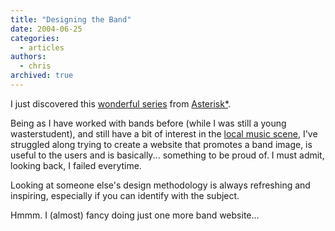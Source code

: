 ```yaml
---
title: "Designing the Band"
date: 2004-06-25
categories:
  - articles
authors:
  - chris
archived: true
---
```


I just discovered this [wonderful series](https://web.archive.org/web/20040803000000/http://www.7nights.com/asterisk/dtb.php) from [Asterisk\*](https://web.archive.org/web/20040803000000/http://www.7nights.com/asterisk/index.php).

Being as I have worked with bands before (while I was still a young wasterstudent), and still have a bit of interest in the [local music scene](http://www.aberdeen-music.com/), I've struggled along trying to create a website that promotes a band image, is useful to the users and is basically... something to be proud of. I must admit, looking back, I failed everytime.

Looking at someone else's design methodology is always refreshing and inspiring, especially if you can identify with the subject.

Hmmm. I (almost) fancy doing just one more band website...
